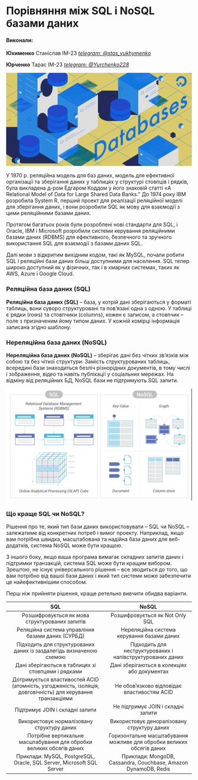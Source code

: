 # Порівняння між SQL і NoSQL базами даних

#### Виконали:

**Юхименко** Станіслав ІМ-23
[_telegram: @stas_yukhymenko_](https://t.me/stas_yukhymenko)

**Юрченко** Тарас ІМ-23
[_telegram: @Yurchenko228_](https://t.me/Yurchenko228)

![](./media/picture_start.png)

У 1970 р. реляційна модель для баз даних, модель для ефективної організації та зберігання даних у таблицях у структурі стовпців і рядків, була викладена д-ром Едгаром Коддом у його знаковій статті «A Relational Model of Data for Large Shared Data Banks." До 1974 року IBM розробила System R, перший проект для реалізації реляційної моделі для зберігання даних, і вони розробили SQL як мову для взаємодії з цими реляційними базами даних.

Протягом багатьох років були розроблені нові стандарти для SQL, і Oracle, IBM і Microsoft розробили системи керування реляційними базами даних (RDBMS) для ефективного, безпечного та зручного використання SQL для взаємодії з базами даних SQL.

Далі мови з відкритим вихідним кодом, такі як MySQL, почали робити SQL і реляційні бази даних більш доступними для населення. SQL тепер широко доступний як у фізичних, так і в хмарних системах, таких як AWS, Azure і Google Cloud.

### Реляційна база даних (SQL)

**Реляційна база даних (SQL)** – база, у котрій дані зберігаються у форматі таблиць, вони суворо структуровані та пов’язані одна з одною. У таблиці є рядки (rows) та стовпчики (columns), кожен є записом, а стовпчик – поле з призначеним йому типом даних. У кожній комірці інформація записана згідно шаблону.

### Нереляційна база даних (NoSQL)

**Нереляційна база даних (NoSQL)** – зберігає дані без чітких зв’язків між собою та без чіткої структури. Замість структурованих таблиць, всередині бази знаходиться безліч різнорідних документів, в тому числі і зображення, відео та навіть публікації у соціальних мережах. На відміну від реляційних БД, NoSQL бази не підтримують SQL запити.

![](./media/picture1.png)

### Що краще SQL чи NoSQL?

Рішення про те, який тип бази даних використовувати – SQL чи NoSQL – залежатиме від конкретних потреб і вимог проекту. Наприклад, якщо вам потрібна швидка, масштабована та надійна база даних для веб-додатків, система NoSQL може бути кращою.

З іншого боку, якщо ваша програма вимагає складних запитів даних і підтримки транзакцій, система SQL може бути кращим вибором. Зрештою, не існує універсального рішення – все зводиться до того, що вам потрібно від вашої бази даних і який тип системи може забезпечити це найефективнішим способом.

Перш ніж прийняти рішення, краще ретельно вивчити обидва варіанти.

|                                                   **SQL**                                                    |                               **NoSQL**                               |
| :----------------------------------------------------------------------------------------------------------: | :-------------------------------------------------------------------: |
|                                Розшифровується як мова структурованих запитів                                |                    Розшифровується як Not Only SQL                    |
|                              Реляційна система управління базами даних (СУРБД)                               |              Нереляційна система керування базами даних               |
|                     Підходить для структурованих даних із заздалегідь визначеною схемою                      |      Підходить для неструктурованих і напівструктурованих даних       |
|                             Дані зберігаються в таблицях зі стовпцями і рядками                              |             Дані зберігаються в колекціях або документах              |
| Дотримується властивостей ACID (атомність, узгодженість, ізоляція, довговічність) для керування транзакціями |              Не обов’язково відповідає властивостям ACID              |
|                                       Підтримує JOIN і складні запити                                        |                  Не підтримує JOIN і складні запити                   |
|                                  Використовує нормалізовану структуру даних                                  |              Використовує деноралізовану структуру даних              |
|                     Потрібне вертикальне масштабування для обробки великих обсягів даних                     | Горизонтальне масштабування можливе для обробки великих обсягів даних |
|                    Приклади: MySQL, PostgreSQL, Oracle, SQL Server, Microsoft SQL Server                     |    Приклади: MongoDB, Cassandra, Couchbase, Amazon DynamoDB, Redis    |
